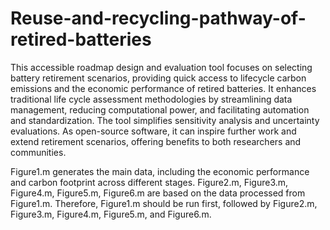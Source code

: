 # Reuse-and-recycling-pathway-of-retired-batteries

This accessible roadmap design and evaluation tool focuses on selecting battery retirement scenarios, providing quick access to lifecycle carbon emissions and the economic performance of retired batteries. It enhances traditional life cycle assessment methodologies by streamlining data management, reducing computational power, and facilitating automation and standardization. The tool simplifies sensitivity analysis and uncertainty evaluations. As open-source software, it can inspire further work and extend retirement scenarios, offering benefits to both researchers and communities.

Figure1.m generates the main data, including the economic performance and carbon footprint across different stages. Figure2.m, Figure3.m, Figure4.m, Figure5.m, Figure6.m are based on the data processed from Figure1.m. Therefore, Figure1.m should be run first, followed by Figure2.m, Figure3.m, Figure4.m, Figure5.m, and Figure6.m.

